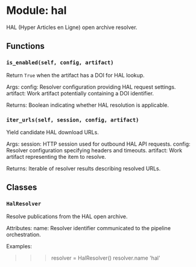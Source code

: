 # Module: hal

HAL (Hyper Articles en Ligne) open archive resolver.

## Functions

### `is_enabled(self, config, artifact)`

Return ``True`` when the artifact has a DOI for HAL lookup.

Args:
config: Resolver configuration providing HAL request settings.
artifact: Work artifact potentially containing a DOI identifier.

Returns:
Boolean indicating whether HAL resolution is applicable.

### `iter_urls(self, session, config, artifact)`

Yield candidate HAL download URLs.

Args:
session: HTTP session used for outbound HAL API requests.
config: Resolver configuration specifying headers and timeouts.
artifact: Work artifact representing the item to resolve.

Returns:
Iterable of resolver results describing resolved URLs.

## Classes

### `HalResolver`

Resolve publications from the HAL open archive.

Attributes:
name: Resolver identifier communicated to the pipeline orchestration.

Examples:
>>> resolver = HalResolver()
>>> resolver.name
'hal'
